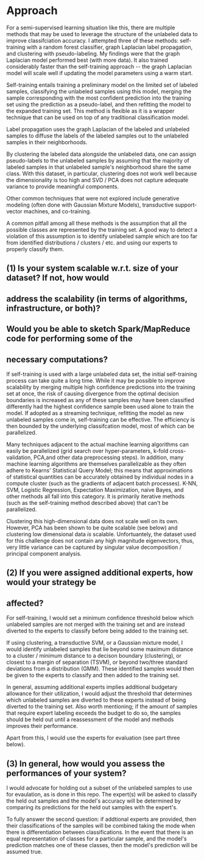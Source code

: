 Approach
==============================================================================

For a semi-supervised learning situation like this, there are multiple methods
that may be used to leverage the structure of the unlabeled data to improve
classifciation accuracy. I attempted three of these methods: self-training with
a random forest classifier, graph Laplacian label propagation, and clustering
with pseudo-labeling. My findings were that the graph Laplacian model performed
best (with more data). It also trained considerably faster than the
self-training approach -- the graph Laplacian model will scale well if updating
the model parameters using a warm start.

Self-training entails training a preliminary model on the limited set of
labeled samples, classifying the unlabeled samples using this model, merging
the sample corresponding with the most confident prediction into the training
set using the prediction as a pseudo-label, and then refitting the model to the
expanded training set. This method is flexible as it is a wrapper technique
that can be used on top of any traditional classification model.

Label propagation uses the graph Laplacian of the labeled and unlabeled samples
to diffuse the labels of the labeled samples out to the unlabeled samples in
their neighborhoods.

By clustering the labeled data alongside the unlabeled data, one can assign
pseudo-labels to the unlabeled samples by assuming that the majority of labeled
samples in that unlabeled sample's neighborhood share the same class. With this
dataset, in particular, clustering does not work well because the
dimensionality is too high and SVD / PCA does not capture adequate variance to
provide meaningful components.

Other common techniques that were not explored include generative modeling
(often done with Gaussian Mixture Models), transductive support-vector
machines, and co-training.

A common pitfall among all these methods is the assumption that all the
possible classes are represented by the training set. A good way to detect a
violation of this assumption is to identify unlabeled sample which are too far
from identified distributions / clusters / etc. and using our experts to
properly classify them.

(1) Is your system scalable w.r.t. size of your dataset? If not, how would
------------------------------------------------------------------------------
address the scalability (in terms of algorithms, infrastructure, or both)?
------------------------------------------------------------------------------
Would you be able to sketch Spark/MapReduce code for performing some of the
------------------------------------------------------------------------------
necessary computations?
------------------------------------------------------------------------------

If self-training is used with a large unlabeled data set, the initial
self-training process can take quite a long time. While it may be possible to
improve scalability by merging multiple high confidence predictions into the
training set at once, the risk of causing divergence from the optimal decision
boundaries is increased as any of these samples may have been classified
differently had the highest confidence sample been used alone to train the
model. If adopted as a streaming technique, refitting the model as new
unlabeled samples come in, self-training can be effective. The efficiency is
then bounded by the underlying classifcation model, most of which can be
parallelized.

Many techniques adjacent to the actual machine learning algorithms can easily
be parallelized (grid search over hyper-parameters, k-fold cross-validation,
PCA,and other data preprocessing steps). In addition, many machine learning
algorithms are themselves parallelizable as they often adhere to Kearns'
Statistical Query Model; this means that approximations of statistical
quantities can be accurately obtained by individual nodes in a compute cluster
(such as the gradients of adjacent batch processes). K-NN, SVM, Logistic
Regression, Expectation Maximization, naive Bayes, and other methods all fall
into this category. It is primarily iterative methods (such as the
self-training method described above) that can't be parallelized.

Clustering this high-dimensional data does not scale well on its own. However,
PCA has been shown to be quite scalable (see below) and clustering low
dimensional data *is* scalable. Unfortuantely, the dataset used for this
challenge does not contain any high magnitude eigenvectors, thus, very little
variance can be captured by singular value decomposition / principal component
analysis.

(2) If you were assigned additional experts, how would your strategy be
------------------------------------------------------------------------------
affected?
------------------------------------------------------------------------------

For self-training, I would set a minimum confidence threshold below which
unlabeled samples are not merged with the training set and are instead diverted
to the experts to classify before being added to the training set.

If using clustering, a transductive SVM, or a Gaussian mixture model, I would
identify unlabeled samples that lie beyond some maximum distance to a cluster /
minimum distance to a decison boundary (clustering), or closest to a margin of
separation (TSVM), or beyond two/three standard deviations from a distribution
(GMM). These identified samples would then be given to the experts to classify
and then added to the training set.

In general, assuming additional experts implies additional budgetary allowance
for their utilization, I would adjust the threshold that determines which
unlabeled samples are diverted to these experts instead of being diverted to
the training set. Also worth mentioning; if the amount of samples that require
expert labeling exceeds the budget to do so, the samples should be held out
until a reassessment of the model and methods improves their performance.

Apart from this, I would use the experts for evaluation (see part three below).

(3) In general, how would you assess the performances of your system?
------------------------------------------------------------------------------

I would advocate for holding out a subset of the unlabeled samples to use for
evaulation, as is done in this repo. The expert(s) will be asked to classify
the held out samples and the model's accuracy will be determined by comparing
its predictions for the held out samples with the expert's.

To fully answer the second question: if addtional experts are provided, then
their classifications of the samples will be combined taking the mode when
there is differentiation between classifications. In the event that there is an
equal representation of classes for a particular sample, and the model's
prediction matches one of these classes, then the model's prediction will be
assumed true.
